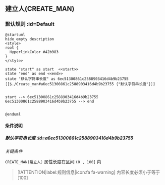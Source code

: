 ## 建立人(CREATE_MAN) <!-- {docsify-ignore-all} -->

   

### 默认规则 :id=Default

```plantuml
@startuml
hide empty description
<style>
root {
  HyperlinkColor #42b983
}
</style>

state "start" as start  <<start>>
state "end" as end <<end>>
state "默认字符串长度" as 6ec51300861c2588903416d4b9b23755 [[$./Create_man#a6ec51300861c2588903416d4b9b23755 {"默认字符串长度"}]]


start --> 6ec51300861c2588903416d4b9b23755 
6ec51300861c2588903416d4b9b23755 --> end 


@enduml
```

#### 条件说明

##### 默认字符串长度 :id=a6ec51300861c2588903416d4b9b23755


*关键条件*


`CREATE_MAN(建立人)` 属性长度在区间 `(0 , 100]` 内

> [!ATTENTION|label:规则信息|icon:fa fa-warning]
> 内容长度必须小于等于[100]







